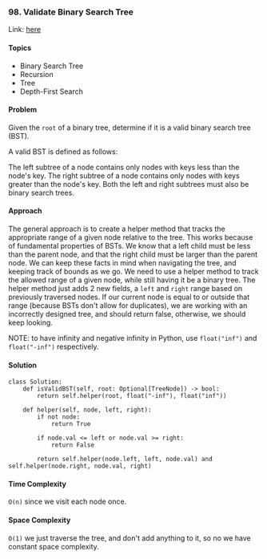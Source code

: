 ### 98. Validate Binary Search Tree

Link: [here](https://leetcode.com/problems/validate-binary-search-tree/description/)

#### Topics
- Binary Search Tree
- Recursion
- Tree
- Depth-First Search

#### Problem
Given the `root` of a binary tree, determine if it is a valid binary search tree (BST).

A valid BST is defined as follows:

The left subtree of a node contains only nodes with keys less than the node's key.
The right subtree of a node contains only nodes with keys greater than the node's key.
Both the left and right subtrees must also be binary search trees.

#### Approach
The general approach is to create a helper method that tracks the appropriate range of a given node relative to the tree. This works because of fundamental properties of BSTs. We know that a left child must be less than the parent node, and that the right child must be larger than the parent node. We can keep these facts in mind when navigating the tree, and keeping track of bounds as we go. 
We need to use a helper method to track the allowed range of a given node, while still having it be a binary tree. The helper method just adds 2 new fields, a `left` and `right` range based on previously traversed nodes. If our current node is equal to or outside that range (because BSTs don't allow for duplicates), we are working with an incorrectly designed tree, and should return false, otherwise, we should keep looking. 

NOTE: to have infinity and negative infinity in Python, use `float("inf")` and `float("-inf")` respectively.

#### Solution
```
class Solution:
    def isValidBST(self, root: Optional[TreeNode]) -> bool:
        return self.helper(root, float("-inf"), float("inf"))
    
    def helper(self, node, left, right):
        if not node:
            return True
        
        if node.val <= left or node.val >= right:
            return False
        
        return self.helper(node.left, left, node.val) and self.helper(node.right, node.val, right)
```

#### Time Complexity
`O(n)` since we visit each node once.

#### Space Complexity
`O(1)` we just traverse the tree, and don't add anything to it, so no we have constant space complexity. 